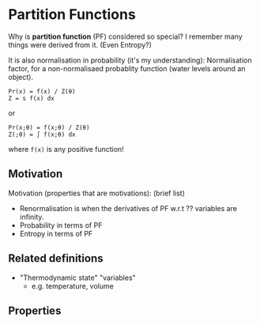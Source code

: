 # Partition Functions
Why is **partition function** (PF) considered so special?
I remember many things were derived from it.
(Even Entropy?)

It is also normalisation in probability (it's my understanding):
Normalisation factor, for a non-normalisaed probablity function (water levels around an object).

    Pr(x) = f(x) / Z(θ)
    Z = s f(x) dx

or

    Pr(x;θ) = f(x;θ) / Z(θ)
    Z(;θ) = ∫ f(x;θ) dx

where `f(x)` is any positive function!

## Motivation
Motivation (properties that are motivations): (brief list)
* Renormalisation is when the derivatives of PF w.r.t ?? variables are infinity.
* Probability in terms of PF
* Entropy in terms of PF

## Related definitions
* "Thermodynamic state" "variables"
    * e.g. temperature, volume


## Properties



